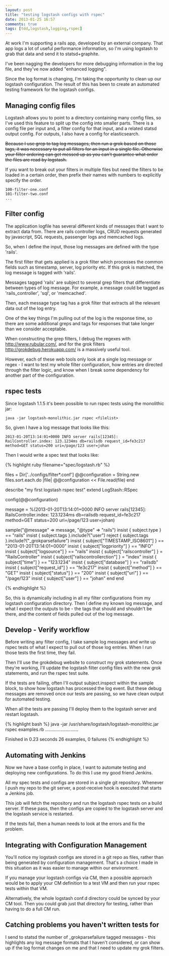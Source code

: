 ```yaml
---
layout: post
title: "testing logstash configs with rspec"
date: 2013-01-25 16:57
comments: true
tags: [tdd,logstash,logging,rspec]
---
```


At work I'm supporting a rails app, developed by an external company. That app logs a lot of useful performance information, so I'm using logstash to grab that data and send it to statsd+graphite.

I've been nagging the developers for more debugging information in the log file, and they've now added "enhanced logging". 

Since the log format is changing, I'm taking the opportunity to clean up our logstash configuration. The result of this has been to create an automated testing framework for the logstash configs.

## Managing config files ##

Logstash allows you to point to a directory containing many config files, so I've used this feature to split up the config into smaller parts. There is a config file per input and, a filter config for that input, and a related statsd output config. For outputs, I also have a config for elasticsearch.

~~Because I use grep to tag log messages, then run a grok based on those tags, it was necessary to put all filters for an input in a single file. Otherwise your filter ordering can get messed up as you can't guarantee what order the files are read by logstash.~~

If you want to break out your filters in multiple files but need the filters to be loaded in a certain order, then prefix their names with numbers to explicitly specify the order.

    100-filter-one.conf
    101-filter-two.conf
    ...

## Filter config ##

The application logfile has several different kinds of messages that I want to extract data from. There are rails controller logs, CRUD requests generated by javascript, SQL requests, passenger logs and memcached logs.

So, when I define the input, those log messages are defined with the type 'rails'. 

The first filter that gets applied is a grok filter which processes the common fields such as timestamp, server, log priority etc. If this grok is matched, the log message is tagged with 'rails'.

Messages tagged 'rails' are subject to several grep filters that differentiate between types of log message. For example, a message could be tagged as 'rails_controller', 'sql', or 'memcached'.

Then, each message type tag has a grok filter that extracts all the relevant data out of the log entry.

One of the key things I'm pulling out of the log is the response time, so there are some additional greps and tags for responses that take longer than we consider acceptable.

When constructing the grep filters, I debug the regexes with <http://www.rubular.com/>, and for the grok filters <http://grokdebug.herokuapp.com/> is a massively useful tool.

However, each of these web tools only look at a single log message or regex - I want to test my whole filter configuration, how entries are directed through the filter logic, and know when I break some dependency for another part of the configuration.

## rspec tests ##

Since logstash 1.1.5 it's been possible to run rspec tests using the monolithic jar:

    java -jar logstash-monolithic.jar rspec <filelist>

So, given I have a log message that looks like this:

    2013-01-20T13:14:01+0000 INFO server rails[12345]: RailController.index: 123.1234ms db=railsdb request_id=fe3c217 method=GET status=200 uri=/page/123 user=johan

Then I would write a spec test that looks like:

{% highlight ruby filename="spec/logstash.rb" %}

files = Dir['../configs/filter*.conf']
@@configuration = String.new
files.sort.each.do |file|
  @@configuration << File.read(file)
end

describe "my first logstash rspec test"
  extend LogStash::RSpec
  
  config(@@configuration)
  
  message = %(2013-01-20T13:14:01+0000 INFO server rails[12345]: RailsController.index: 123.1234ms db=railsdb request_id=fe3c217 method=GET status=200 uri=/page/123 user=johan)
  
  sample("@message" => message, "@type" => "rails")
    insist { subject.type } == "rails"
    insist { subject.tags }.include?("user")
    reject { subject.tags }.include?("_grokparsefailure")
    insist { subject["TIMESTAMP_ISO8601"] } == "2013-01-20T13:14:01+0000"
    insist { subject["logpriority"] } == "INFO"
    insist { subject["logsource"] } == "rails"
    insist { subject["railscontroller"] } = "RailsController"
    insist { subject["railscontrollerction"] } = "index"
    insist { subject["time"] } == "123.1234"
    insist { subject["database"] } == "railsdb"
    insist { subject["request_id"] } == "fe3c217"
    insist { subject["method"] } == "GET"
    insist { subject["status"] } == "200"
    insist { subject["uri"] } == "/page/123"
    insist { subject["user"] } == "johan"
  end
end

{% endhighlight %}

So, this is dynamically including in all my filter configurations from my logstash configuration directory. Then I define my known log message, and what I expect the outputs to be - the tags that should and shouldn't be there, and the content of fields pulled out of the log message.

## Develop - Verify workflow ##

Before writing any filter config, I take sample log messages and write up rspec tests of what I expect to pull out of those log entries. When I run those tests the first time, they fail.

Then I'll use the grokdebug website to construct my grok statements. Once they're working, I'll update the logstash filter config files with the new grok statements, and run the rspec test suite.

If the tests are failing, often I'll output subject.inspect within the sample block, to show how logstash has processed the log event. But these debug messages are removed once our tests are passing, so we have clean output for automated testing.

When all the tests are passing I'll deploy them to the logstash server and restart logstash.

{% highlight bash %}
java -jar /usr/share/logstash/logstash-monolithic.jar rspec examples.rb
..........................

Finished in 0.23 seconds
26 examples, 0 failures
{% endhighlight %}

## Automating with Jenkins ##

Now we have a base config in place, I want to automate testing and deploying new configurations. To do this I use my good friend Jenkins.

All my spec tests and configs are stored in a single git repository. Whenever I push my repo to the git server, a post-receive hook is executed that starts a Jenkins job.

This job will fetch the repository and run the logstash rspec tests on a build server. If these pass, then the configs are copied to the logstash server and the logstash service is restarted.

If the tests fail, then a human needs to look at the errors and fix the problem.

## Integrating with Configuration Management ##

You'll notice my logstash configs are stored in a git repo as files, rather than being generated by configuration management. That's a choice I made in this situation as it was easier to manage within our environment.

If you manage your logstash configs via CM, then a possible approach would be to apply your CM definition to a test VM and then run your rspec tests within that VM.

Alternatively, the whole logstash conf.d directory could be synced by your CM tool. Then you could grab just that directory for testing, rather than having to do a full CM run.

## Catching problems you haven't written tests for ##

I send to statsd the number of _grokparsefailure tagged messages - this highlights any log message formats that I haven't considered, or can show up if the log format changes on me and that I need to update my grok filters.
